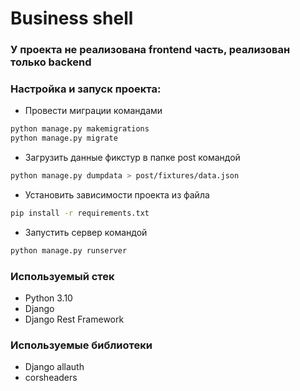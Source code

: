 # Business shell 
### У проекта не реализована frontend часть, реализован только backend
### Настройка и запуск проекта:
  - Провести миграции командами  
```bash
python manage.py makemigrations
python manage.py migrate
```
  - Загрузить данные фикстур в папке post командой 
```bash
python manage.py dumpdata > post/fixtures/data.json
```

  - Установить зависимости проекта из файла 
```bash
pip install -r requirements.txt
```
  - Запустить сервер командой 
```bash
python manage.py runserver
```

### Используемый стек 
  - Python 3.10
  - Django
  - Django Rest Framework
### Используемые библиотеки 
  - Django allauth
  - corsheaders
